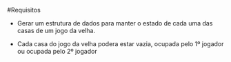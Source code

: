 #Requisitos

* Gerar um estrutura de dados para manter o estado de cada uma das casas de um jogo da velha.

* Cada casa do jogo da velha podera estar vazia, ocupada pelo 1º jogador ou ocupada pelo 2º jogador
